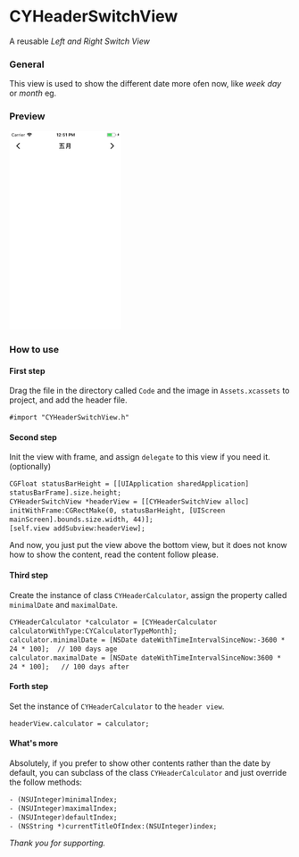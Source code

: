 # CYHeaderSwitchView

A reusable *Left and Right Switch View*

### General

This view is used to show the different date more ofen now, like *week day* or *month* eg.

### Preview

<img src='./Demo/demo_1.png' width=200px>

### How to use

#### First step

Drag the file in the directory called `Code` and the image in `Assets.xcassets` to project, and add the header file.

```objc
#import "CYHeaderSwitchView.h"
```

#### Second step

Init the view with frame, and assign  `delegate` to this view if you need it.(optionally)

```objc
CGFloat statusBarHeight = [[UIApplication sharedApplication] statusBarFrame].size.height;
CYHeaderSwitchView *headerView = [[CYHeaderSwitchView alloc] initWithFrame:CGRectMake(0, statusBarHeight, [UIScreen mainScreen].bounds.size.width, 44)];
[self.view addSubview:headerView];
```

And now, you just put the view above the bottom view, but it does not know how to show the content, read the content follow please.

#### Third step

Create the instance of class `CYHeaderCalculator`, assign the property called `minimalDate` and `maximalDate`.

```objc
CYHeaderCalculator *calculator = [CYHeaderCalculator calculatorWithType:CYCalculatorTypeMonth];
calculator.minimalDate = [NSDate dateWithTimeIntervalSinceNow:-3600 * 24 * 100];  // 100 days age
calculator.maximalDate = [NSDate dateWithTimeIntervalSinceNow:3600 * 24 * 100];   // 100 days after
```

#### Forth step

Set the instance of `CYHeaderCalculator` to the `header view`.

```objc
headerView.calculator = calculator;
```

#### What's more

Absolutely, if you prefer to show other contents rather than the date by default, you can subclass of the class `CYHeaderCalculator` and just override the follow methods:

```objc
- (NSUInteger)minimalIndex;
- (NSUInteger)maximalIndex;
- (NSUInteger)defaultIndex;
- (NSString *)currentTitleOfIndex:(NSUInteger)index;
```

*Thank you for supporting.*
